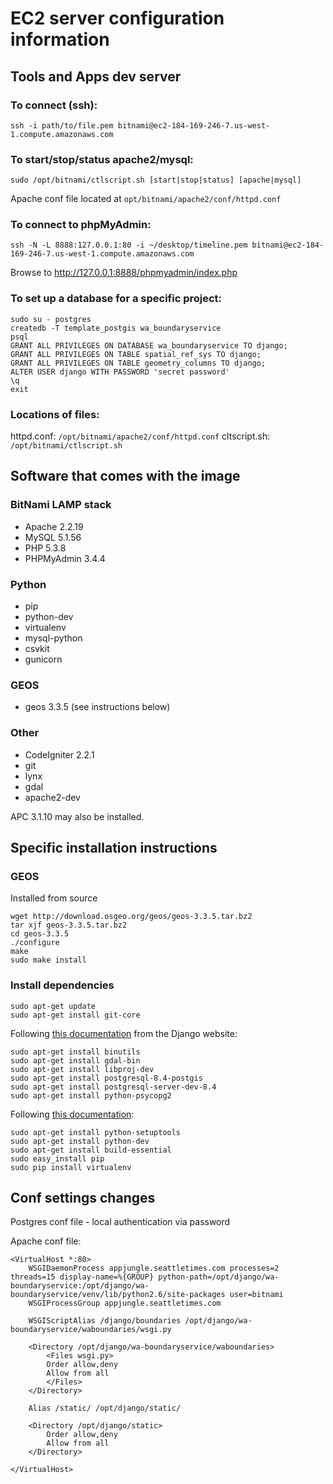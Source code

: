 # EC2 server configuration information

## Tools and Apps dev server

### To connect (ssh):
```
ssh -i path/to/file.pem bitnami@ec2-184-169-246-7.us-west-1.compute.amazonaws.com
```

### To start/stop/status apache2/mysql:
```
sudo /opt/bitnami/ctlscript.sh [start|stop|status] [apache|mysql]
```

Apache conf file located at `opt/bitnami/apache2/conf/httpd.conf`

### To connect to phpMyAdmin:
```
ssh -N -L 8888:127.0.0.1:80 -i ~/desktop/timeline.pem bitnami@ec2-184-169-246-7.us-west-1.compute.amazonaws.com
```
Browse to http://127.0.0.1:8888/phpmyadmin/index.php

### To set up a database for a specific project:
```
sudo su - postgres
createdb -T template_postgis wa_boundaryservice
psql
GRANT ALL PRIVILEGES ON DATABASE wa_boundaryservice TO django;
GRANT ALL PRIVILEGES ON TABLE spatial_ref_sys TO django;
GRANT ALL PRIVILEGES ON TABLE geometry_columns TO django;
ALTER USER django WITH PASSWORD 'secret password'
\q
exit
```

### Locations of files:
httpd.conf: `/opt/bitnami/apache2/conf/httpd.conf`
cltscript.sh: `/opt/bitnami/ctlscript.sh`

## Software that comes with the image

### BitNami LAMP stack

- Apache 2.2.19
- MySQL 5.1.56
- PHP 5.3.8
- PHPMyAdmin 3.4.4

### Python

- pip
- python-dev
- virtualenv
- mysql-python
- csvkit
- gunicorn

### GEOS

- geos 3.3.5 (see instructions below)

### Other

- CodeIgniter 2.2.1
- git
- lynx
- gdal
- apache2-dev

APC 3.1.10 may also be installed.


## Specific installation instructions

### GEOS
Installed from source

```
wget http://download.osgeo.org/geos/geos-3.3.5.tar.bz2
tar xjf geos-3.3.5.tar.bz2
cd geos-3.3.5
./configure
make
sudo make install
```

### Install dependencies

```
sudo apt-get update
sudo apt-get install git-core
```

Following [this documentation](https://docs.djangoproject.com/en/dev/ref/contrib/gis/install/#ubuntudebian) from the Django website:

```
sudo apt-get install binutils
sudo apt-get install gdal-bin
sudo apt-get install libproj-dev
sudo apt-get install postgresql-8.4-postgis
sudo apt-get install postgresql-server-dev-8.4
sudo apt-get install python-psycopg2
```

Following [this documentation](http://www.saltycrane.com/blog/2010/02/how-install-pip-ubuntu/):

```
sudo apt-get install python-setuptools
sudo apt-get install python-dev
sudo apt-get install build-essential
sudo easy_install pip
sudo pip install virtualenv
```


## Conf settings changes
Postgres conf file - local authentication via password

Apache conf file:
```
<VirtualHost *:80>
    WSGIDaemonProcess appjungle.seattletimes.com processes=2 threads=15 display-name=%{GROUP} python-path=/opt/django/wa-boundaryservice:/opt/django/wa-boundaryservice/venv/lib/python2.6/site-packages user=bitnami
    WSGIProcessGroup appjungle.seattletimes.com

    WSGIScriptAlias /django/boundaries /opt/django/wa-boundaryservice/waboundaries/wsgi.py

    <Directory /opt/django/wa-boundaryservice/waboundaries>
        <Files wsgi.py>
        Order allow,deny
        Allow from all
        </Files>
    </Directory>

    Alias /static/ /opt/django/static/

    <Directory /opt/django/static>
        Order allow,deny
        Allow from all
    </Directory>

</VirtualHost>
```

